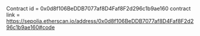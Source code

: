Contract id = 0x0d8f106BeDDB7077af8D4Faf8F2d296c1b9ae160
contract link = https://sepolia.etherscan.io/address/0x0d8f106BeDDB7077af8D4Faf8F2d296c1b9ae160#code
